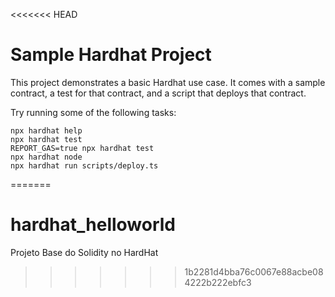 <<<<<<< HEAD
# Sample Hardhat Project

This project demonstrates a basic Hardhat use case. It comes with a sample contract, a test for that contract, and a script that deploys that contract.

Try running some of the following tasks:

```shell
npx hardhat help
npx hardhat test
REPORT_GAS=true npx hardhat test
npx hardhat node
npx hardhat run scripts/deploy.ts
```
=======
# hardhat_helloworld
Projeto Base do Solidity no HardHat
>>>>>>> 1b2281d4bba76c0067e88acbe084222b222ebfc3
